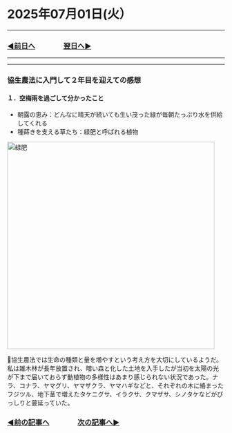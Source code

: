 # 2025年07月01日(火）

---

### [◀️前日へ](https://github.com/yuasys/chatty-journal/blob/main/2025/06/2025-06-３０.md)&emsp;&emsp;&emsp;&emsp;[翌日へ▶️](https://github.com/yuasys/chatty-journal/blob/main/2025/07/2025-07-02.md)

---

---

### 協生農法に入門して２年目を迎えての感想

#### １．空梅雨を過ごして分かったこと

- 朝露の恵み：どんなに晴天が続いても生い茂った緑が毎朝たっぷり水を供給してくれる
- 種蒔きを支える草たち：緑肥と呼ばれる植物
<img src="https://github.com/user-attachments/assets/dc485e59-7348-4bd2-b101-185fe86ff8a5" alt="緑肥" width="480px">

📌協生農法では生命の種類と量を増やすという考え方を大切にしているようだ。私は雑木林が長年放置され、暗い森と化した土地を入手したが当初を太陽の光が下まで届いておらず動植物の多様性はあまり感じられない状況であった。ナラ、コナラ、ヤマグリ、ヤマザクラ、ヤマハギなどと、それぞれの木に絡まったフジツル、地下茎で増えたタケニグサ、イラクサ、クマザサ、シノタケなどがびっしりと蔓延っていた。

### [◀️前の記事へ](https://github.com/yuasys/chatty-journal/blob/main/2025/06/2025-06-03.md)&emsp;&emsp;&emsp;&emsp;[次の記事へ▶️](https://github.com/yuasys/chatty-journal/blob/main/2025/07/2025-07-02.md)

